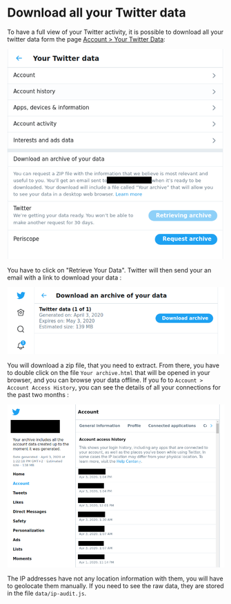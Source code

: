 # Download all your Twitter data

To have a full view of your Twitter activity, it is possible to download all your twitter data form the page [Account > Your Twitter Data](https://twitter.com/settings/your_twitter_data):

![](../img/twitter7.png)

You have to click on "Retrieve Your Data". Twitter will then send your an email with a link to download your data :

![](../img/twitter8.png)

You will download a zip file, that you need to extract. From there, you have to double click on the file `Your archive.html` that will be opened in your browser, and you can browse your data offline. If you fo to `Account > Account Access History`, you can see the details of all your connections for the past two months :

![](../img/twitter9.png)

The IP addresses have not any location information with them, you will have to geolocate them manually. If you need to see the raw data, they are stored in the file `data/ip-audit.js`.
